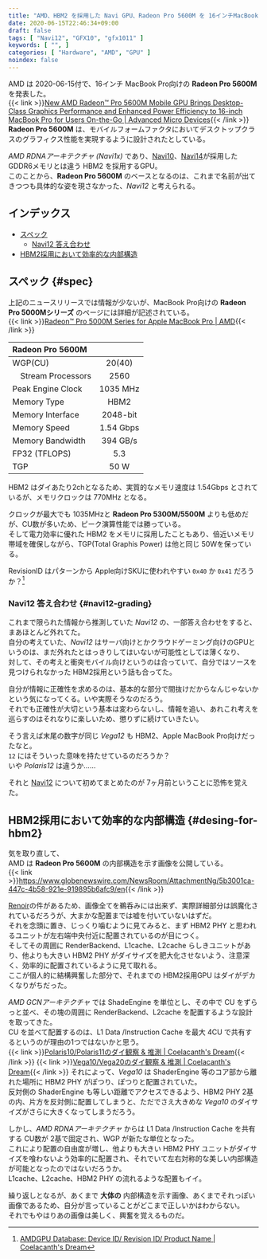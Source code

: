 ```yaml
---
title: "AMD、HBM2 を採用した Navi GPU、Radeon Pro 5600M を 16インチMacBook Pro向けに発表"
date: 2020-06-15T22:46:34+09:00
draft: false
tags: [ "Navi12", "GFX10", "gfx1011" ]
keywords: [ "", ]
categories: [ "Hardware", "AMD", "GPU" ]
noindex: false
---
```


AMD は 2020-06-15付で、16インチ MacBook Pro向けの **Radeon Pro 5600M** を発表した。  
{{< link >}}[New AMD Radeon™ Pro 5600M Mobile GPU Brings Desktop-Class Graphics Performance and Enhanced Power Efficiency to 16-inch MacBook Pro for Users On-the-Go | Advanced Micro Devices](https://ir.amd.com/news-releases/news-release-details/new-amd-radeontm-pro-5600m-mobile-gpu-brings-desktop-class){{< /link >}}
**Radeon Pro 5600M** は、モバイルフォームファクタにおいてデスクトップクラスのグラフィクス性能を実現するように設計されたとしている。  

*AMD RDNAアーキテクチャ (Navi1x)* であり、[Navi10](/tags/navi10)、[Navi14](/tags/navi14)が採用した GDDR6メモリとは違う HBM2 を採用するGPU。  
このことから、**Radeon Pro 5600M** のベースとなるのは、これまで名前が出てきつつも具体的な姿を現さなかった、*Navi12* と考えられる。  

## インデックス

 * [スペック](#spec)
   * [Navi12 答え合わせ](#navi12-grading)
 * [HBM2採用において効率的な内部構造](#design-for-hbm2)

## スペック {#spec}
上記のニュースリリースでは情報が少ないが、MacBook Pro向けの **Radeon Pro 5000Mシリーズ** のページには詳細が記述されている。  
{{< link >}}[Radeon™ Pro 5000M Series for Apple MacBook Pro | AMD](https://www.amd.com/en/graphics/radeon-apple-5000m-series){{< /link >}}

| Radeon Pro 5600M | |
| :--- | :---: |
| WGP(CU) | 20(40) |
| &emsp;Stream Processors | 2560 |
| Peak Engine Clock | 1035 MHz |
| Memory Type | HBM2 |
| Memory Interface | 2048-bit |
| Memory Speed | 1.54 Gbps |
| Memory Bandwidth | 394 GB/s |
| FP32 (TFLOPS) | 5.3 |
| TGP | 50 W |

HBM2 はダイあたり2chとなるため、実質的なメモリ速度は 1.54Gbps とされているが、メモリクロックは 770MHz となる。  

クロックが最大でも 1035MHzと **Radeon Pro 5300M/5500M** よりも低めだが、CU数が多いため、ピーク演算性能では勝っている。  
そして電力効率に優れた HBM2 をメモリに採用したこともあり、倍近いメモリ帯域を確保しながら、TGP(Total Graphis Power) は他と同じ 50Wを保っている。  

RevisionID はパターンから Apple向けSKUに使われやすい `0x40` か `0x41` だろうか？[^1]  

[^1]: [AMDGPU Database: Device ID/ Revision ID/ Product Name | Coelacanth's Dream](/posts/2019/12/30/did-rid-product-matome-p2/#navi12-gfx1011)

### Navi12 答え合わせ {#navi12-grading}
これまで限られた情報から推測していた *Navi12* の、一部答え合わせをすると、まあほとんど外れてた。  
自分の考えていた、*Navi12* はサーバ向けとかクラウドゲーミング向けのGPUというのは、まだ外れたとはっきりしてはいないが可能性としては薄くなり、  
対して、その考えと衝突モバイル向けというのは合っていて、自分ではソースを見つけられなかった HBM2採用という話も合ってた。  

自分が情報に正確性を求めるのは、基本的な部分で間抜けだからなんじゃないかという気になってくる。いや実際そうなのだろう。  
それでも正確性が大切という基本は変わらないし、情報を追い、あれこれ考えを巡らすのはそれなりに楽しいため、懲りずに続けていきたい。  

そう言えば末尾の数字が同じ *Vega12* も HBM2、Apple MacBook Pro向けだったなと。  
`12` にはそういった意味を持たせているのだろうか？  
いや *Polaris12* は違うか……  

それと [Navi12](/tags/navi12) について初めてまとめたのが 7ヶ月前ということに恐怖を覚えた。  

## HBM2採用において効率的な内部構造 {#desing-for-hbm2}
気を取り直して、  
AMD は **Radeon Pro 5600M** の内部構造を示す画像を公開している。  
{{< link >}}<https://www.globenewswire.com/NewsRoom/AttachmentNg/5b3001ca-447c-4b58-921e-919895b6afc9/en>{{< /link >}}

[Renoir](/tags/renoir)の件があるため、画像全てを鵜呑みには出来ず、実際詳細部分は誤魔化されているだろうが、大まかな配置までは嘘を付いていないはずだ。  
それを念頭に置き、じっくり噛むように見てみると、まず HBM2 PHY と思われるユニットが左右端中央付近に配置されているのが目につく。  
そしてその周囲に RenderBackend、L1cache、L2cache らしきユニットがあり、他よりも大きい HBM2 PHY がダイサイズを肥大化させないよう、注意深く、効率的に配置されているように見て取れる。  
ここが個人的に結構興奮した部分で、それまでの HBM2採用GPU はダイがデカくなりがちだった。  

*AMD GCNアーキテクチャ* では ShadeEngine を単位とし、その中で CU をずらっと並べ、その塊の周囲に RenderBackend、L2cache を配置するような設計を取ってきた。  
CU を並べて配置するのは、L1 Data /Instruction Cache を最大 4CU で共有するというのが理由の1つではないかと思う。  
{{< link >}}[Polaris10/Polaris11のダイ観察 & 推測 | Coelacanth's Dream](/posts/2020/03/30/polaris10-polaris11-dieshot-guess/){{< /link >}}
{{< link >}}[Vega10/Vega20のダイ観察 & 推測 | Coelacanth's Dream](/posts/2020/03/24/vega10-vega20-dieshot-guess/){{< /link >}}
それによって、*Vega10* は ShaderEngine 等のコア部から離れた場所に HBM2 PHY がぽつり、ぽつりと配置されていた。  
反対側の ShaderEngine も等しい距離でアクセスできるよう、HBM2 PHY 2基の内、片方を反対側に配置してしまうと、ただでさえ大きめな *Vega10* のダイサイズがさらに大きくなってしまうだろう。  

しかし、*AMD RDNAアーキテクチャ* からは L1 Data /Instruction Cache を共有する CU数が 2基で固定され、WGP が新たな単位となった。  
これにより配置の自由度が増し、他よりも大きい HBM2 PHY ユニットがダイサイズを喰わないよう効率的に配置され、それでいて左右対称的な美しい内部構造が可能となったのではないだろうか。  
L1cache、L2cache、HBM2 PHY の流れるような配置もイイ。  

繰り返しとなるが、あくまで **大体の** 内部構造を示す画像、あくまでそれっぽい画像であるため、自分が言っていることがどこまで正しいかはわからない。  
それでもやはりあの画像は美しく、興奮を覚えるものだ。  
